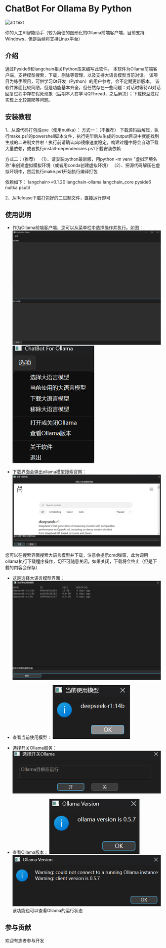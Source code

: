 # ChatBot For Ollama By Python

![alt text](ChatBot_For_Ollama.ico)

你的人工AI智能助手（较为简便的图形化的Ollama前端客户端，目前支持Windows，但是后续将支持Linux平台）

## 介绍

通过Pyside6和langchain相关Python库来编写此软件。
本软件为Ollama前端客户端，支持模型搜索，下载，删除等管理，以及支持大语言模型当前对话。
该项目为练手项目，可供学习Qt开发（Python）的用户参考，会不定期更新版本。
该软件界面比较简陋，但是功能基本齐全，但任然存在一些问题：对话时等待AI对话回复过程中存在假死现象（后期本人在学习QThread，之后解决）；下载模型过程实现上比较简陋等问题。

## 安装教程

1、从源代码打包成exe（使用nuitka）：
方式一：（不推荐）
    下载源码后解压，执行make.ps1的powershell脚本文件，执行完毕后从生成的output目录中就能找到生成的二进制文件啦！执行前请确认pip镜像速度稳定，构建过程中将会自动下载大量依赖，或者执行install-dependencies.ps1下载安装依赖

方式二：（推荐）
    （1）、请安装python最新版，用python -m venv "虚拟环境名称"来创建虚拟模拟环境（或者用conda创建虚拟环境）
    （2）、把源代码解压在虚拟环境中，然后执行make.ps1开始执行编译打包

依赖如下：
    langchain>=0.1.20
    langchain-ollama
    langchain_core
    pyside6
    nuitka
    psutil

2、从Release下载打包好的二进制文件，直接运行即可

## 使用说明

* 作为Ollama前端客户端，您可以从菜单栏中选择操作并执行。如图：
![alt text](./image/image-1.png)
![alt text](./image/image.png)

* 下载界面会弹出ollama模型搜索官网：
![alt text](./image/image-2.png)

您可以在搜索界面搜索大语言模型并下载，注意会提示cmd弹窗，此为调用ollama执行下载程序操作，切不可随意关闭，如果关闭，下载将会终止（但是下载的内容会保存）

* 这是选择大语言模型界面：
![alt text](./image/image-3.png)

* 查看当前使用模型：
![alt text](./image/image-4.png)

* 选择开关Ollama服务：
![alt text](./image/image-5.png)

* 查看Ollama版本：
![alt text](./image/image-6_1.png)
![alt text](./image/image-6_2.png)
该功能也可以查看Ollama的运行状态

## 参与贡献

欢迎有志者参与开发
